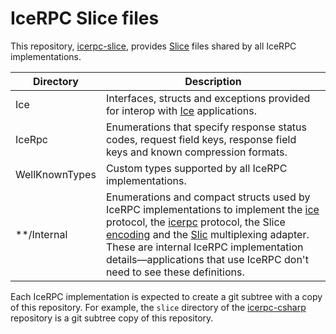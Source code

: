 # IceRPC Slice files

This repository, [icerpc-slice][icerpc-slice], provides [Slice][slice] files shared by all IceRPC implementations.

| Directory      | Description |
|----------------|-------------|
| Ice            | Interfaces, structs and exceptions provided for interop with [Ice][zeroc-ice] applications.|
| IceRpc         | Enumerations that specify response status codes, request field keys, response field keys and known compression formats.|
| WellKnownTypes | Custom types supported by all IceRPC implementations.|
| **/Internal    | Enumerations and compact structs used by IceRPC implementations to implement the [ice][ice-protocol] protocol, the [icerpc][icerpc-protocol] protocol, the Slice [encoding][slice-encoding] and the [Slic][slic] multiplexing adapter. These are internal IceRPC implementation details—applications that use IceRPC don't need to see these definitions.|


Each IceRPC implementation is expected to create a git subtree with a copy of this repository. For example, the `slice` 
directory of the [icerpc-csharp][icerpc-csharp] repository is a git subtree copy of this repository.

[ice-protocol]: https://docs.testing.zeroc.com/docs/icerpc-core/ice-protocol/protocol-frames
[icerpc-csharp]: https://github.com/icerpc/icerpc-csharp/
[icerpc-protocol]: https://docs.testing.zeroc.com/docs/icerpc-core/icerpc-protocol/mapping-rpcs-to-streams
[icerpc-slice]: https://github.com/icerpc/icerpc-slice
[slic]: TBD
[slice]: https://docs.testing.zeroc.com/docs/slice
[slice-encoding]: https://docs.testing.zeroc.com/docs/slice/encoding/main-features
[zeroc-ice]: https://github.com/zeroc-ice/ice
